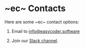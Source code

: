 # ~ec~ Contacts #

Here are some ~ec~ contact options:

1. Email to [info@easycoder.software](mailto:info@easycoder.software)

1. Join our [Slack channel](https://join.slack.com/t/easycoder-software/shared_invite/enQtNTU5ODEwOTQ5NTU0LWQ1NWVkOTUxOGQ3NzJmNDI1ZGRlOTdmMjc1NDAxMGIwMTFjODg1ZDJhODEzMzUzODc2MDNlZWU4NmYyZWRlOWI).
